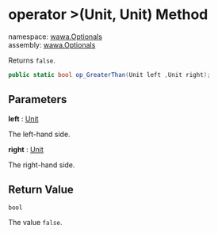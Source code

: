 # operator \>\(Unit, Unit\) Method

namespace: [wawa\.Optionals](../../wawa.Optionals.md)<br />
assembly: [wawa\.Optionals](../../../wawa.Optionals.md)

Returns `false`\.

```csharp
public static bool op_GreaterThan(Unit left ,Unit right);
```

## Parameters

__left__ : [Unit](../../../wawa.Optionals/wawa.Optionals/Unit.md)

The left\-hand side\.

__right__ : [Unit](../../../wawa.Optionals/wawa.Optionals/Unit.md)

The right\-hand side\.

## Return Value

`bool`

The value `false`\.


